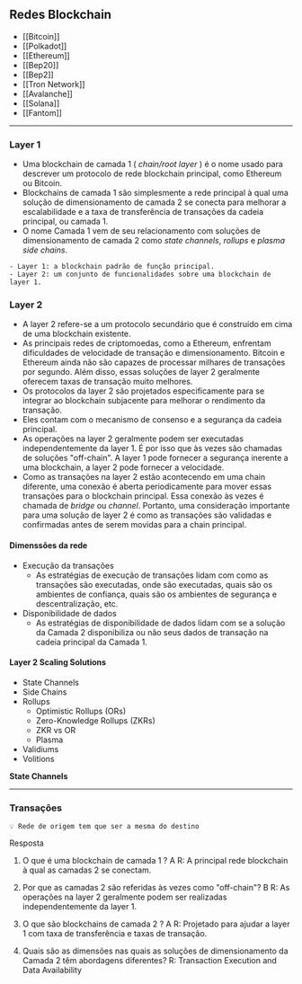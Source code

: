 ## Redes Blockchain
- [[Bitcoin]]
- [[Polkadot]]
- [[Ethereum]]
- [[Bep20]]
- [[Bep2]]
- [[Tron Network]]
- [[Avalanche]]
- [[Solana]]
- [[Fantom]]

---
### Layer 1
- Uma blockchain de camada 1 ( *chain/root layer* ) é  o nome usado para descrever um protocolo de rede blockchain principal, como Ethereum ou Bitcoin.
- Blockchains de camada 1 são simplesmente a rede principal à qual uma solução de dimensionamento de camada 2 se conecta para melhorar a escalabilidade e a taxa de transferência de transações da cadeia principal, ou camada 1.
- O nome Camada 1 vem de seu relacionamento com soluções de dimensionamento de camada 2 como *state channels*, *rollups* e *plasma side chains*.
```ad-info
- Layer 1: a blockchain padrão de função principal.
- Layer 2: um conjunto de funcionalidades sobre uma blockchain de layer 1.
```

### Layer 2
- A layer 2 refere-se a um protocolo secundário que é construído em cima de uma blockchain existente.
- As principais redes de criptomoedas, como a Ethereum, enfrentam dificuldades de velocidade de transação e dimensionamento. Bitcoin e Ethereum ainda não são capazes de processar milhares de transações por segundo. Além disso, essas soluções de layer 2 geralmente oferecem taxas de transação muito melhores.
- Os protocolos da layer 2 são projetados especificamente para se integrar ao blockchain subjacente para melhorar o rendimento da transação.
- Eles contam com o mecanismo de consenso e a segurança da cadeia principal.
- As operações na layer 2 geralmente podem ser executadas independentemente da layer 1. É por isso que às vezes são chamadas de soluções "off-chain". A layer 1 pode fornecer a segurança inerente a uma blockchain, a layer 2 pode fornecer a velocidade.
- Como as transações na layer 2 estão acontecendo em uma chain diferente, uma conexão é aberta periodicamente para mover essas transações para o blockchain principal. Essa conexão às vezes é chamada de *bridge* ou *channel*. Portanto, uma consideração importante para uma solução de layer 2 é como as transações são validadas e confirmadas antes de serem movidas para a chain principal.

#### Dimenssões da rede
- Execução da transações
	- As estratégias de execução de transações lidam com como as transações são executadas, onde são executadas, quais são os ambientes de confiança, quais são os ambientes de segurança e descentralização, etc.
- Disponibilidade de dados
	- As estratégias de disponibilidade de dados lidam com se a solução da Camada 2 disponibiliza ou não seus dados de transação na cadeia principal da Camada 1.

#### Layer 2 Scaling Solutions
- State Channels
- Side Chains
- Rollups
	- Optimistic Rollups (ORs)
	- Zero-Knowledge Rollups (ZKRs)
	- ZKR vs OR
	- Plasma
- Validiums
- Volitions

**State Channels**


---
### Transações
```ad-warning
💡 Rede de origem tem que ser a mesma do destino
```

Resposta 
1. O que é uma blockchain de camada 1 ? A
R: A principal rede blockchain à qual as camadas 2 se conectam.

2. Por que as camadas 2 são referidas às vezes como "off-chain"? B
R: As operações na layer 2 geralmente podem ser realizadas independentemente da layer 1.

3. O que são blockchains de camada 2 ? A
R: Projetado para ajudar a layer 1 com taxa de transferência e taxas de transação.

4. Quais são as dimensões nas quais as soluções de dimensionamento da Camada 2 têm abordagens diferentes?
R: Transaction Execution and Data Availability